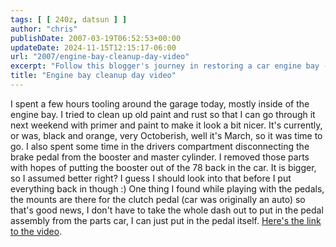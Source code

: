 ```yaml
---
tags: [ [ 240z, datsun ] ]
author: "chris"
publishDate: 2007-03-19T06:52:53+00:00
updateDate: 2024-11-15T12:15:17-06:00
url: "2007/engine-bay-cleanup-day-video"
excerpt: "Follow this blogger's journey in restoring a car engine bay - from rust cleanup, repainting, to brake and pedal modifications."
title: "Engine bay cleanup day video"
---
```


I spent a few hours tooling around the garage today, mostly inside of the engine bay.
I tried to clean up old paint and rust so that I can go through it next weekend with primer and paint to make it look a bit nicer. It's currently, or was, black and orange, very Octoberish, well it's March, so it was time to go. I also spent some time in the drivers compartment disconnecting the brake pedal from the booster and master cylinder. 
I removed those parts with hopes of putting the booster out of the 78 back in the car. It is bigger, so I assumed better right? I guess I should look into that before I put everything back in though :)
One thing I found while playing with the pedals, the mounts are there for the clutch pedal (car was originally an auto) so that's good news, I don't have to take the whole dash out to put in the pedal assembly from the parts car, I can just put in the pedal itself.
[Here's the link to the video](/240z-engine-bay-cleanup).
